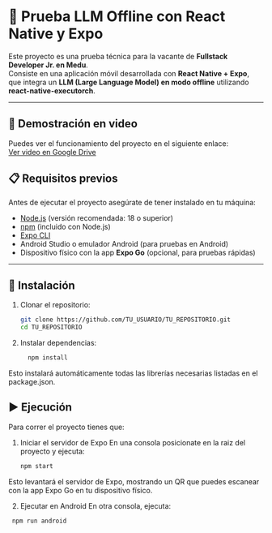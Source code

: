 # 🤖 Prueba LLM Offline con React Native y Expo

Este proyecto es una prueba técnica para la vacante de **Fullstack Developer Jr. en Medu**.  
Consiste en una aplicación móvil desarrollada con **React Native + Expo**, que integra un **LLM (Large Language Model) en modo offline** utilizando **react-native-executorch**.  

---
## 🎥 Demostración en video

Puedes ver el funcionamiento del proyecto en el siguiente enlace:  
[Ver video en Google Drive](https://drive.google.com/file/d/1KsqBPRAgTRDChftc2BqcthnmXjt1Bhf6/view?usp=sharing)

## 📋 Requisitos previos

Antes de ejecutar el proyecto asegúrate de tener instalado en tu máquina:

- [Node.js](https://nodejs.org/) (versión recomendada: 18 o superior)  
- [npm](https://www.npmjs.com/) (incluido con Node.js)  
- [Expo CLI](https://docs.expo.dev/get-started/installation/)  
- Android Studio o emulador Android (para pruebas en Android)  
- Dispositivo físico con la app **Expo Go** (opcional, para pruebas rápidas)  

---

## 🚀 Instalación

1. Clonar el repositorio:  

   ```bash
   git clone https://github.com/TU_USUARIO/TU_REPOSITORIO.git
   cd TU_REPOSITORIO
2. Instalar dependencias:
   ```bash
     npm install

Esto instalará automáticamente todas las librerías necesarias listadas en el package.json.

## ▶️ Ejecución

Para correr el proyecto tienes que:

1. Iniciar el servidor de Expo
   En una consola posicionate en la raiz del proyecto y ejecuta:
   ```bash
   npm start
Esto levantará el servidor de Expo, mostrando un QR que puedes escanear con la app Expo Go en tu dispositivo físico.

2. Ejecutar en Android
  En otra consola, ejecuta:
  ```bash
   npm run android
